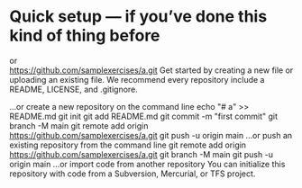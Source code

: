 # Quick setup — if you’ve done this kind of thing before
or	
https://github.com/samplexercises/a.git
Get started by creating a new file or uploading an existing file. We recommend every repository include a README, LICENSE, and .gitignore.

…or create a new repository on the command line
echo "# a" >> README.md
git init
git add README.md
git commit -m "first commit"
git branch -M main
git remote add origin https://github.com/samplexercises/a.git
git push -u origin main
…or push an existing repository from the command line
git remote add origin https://github.com/samplexercises/a.git
git branch -M main
git push -u origin main
…or import code from another repository
You can initialize this repository with code from a Subversion, Mercurial, or TFS project.
